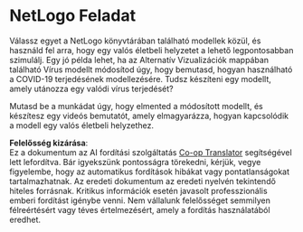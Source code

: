 <!--
CO_OP_TRANSLATOR_METADATA:
{
  "original_hash": "cf654ca60c7f86c8dad28596fb42994b",
  "translation_date": "2025-08-25T23:28:53+00:00",
  "source_file": "lessons/6-Other/23-MultiagentSystems/assignment.md",
  "language_code": "hu"
}
-->
# NetLogo Feladat

Válassz egyet a NetLogo könyvtárában található modellek közül, és használd fel arra, hogy egy valós életbeli helyzetet a lehető legpontosabban szimulálj. Egy jó példa lehet, ha az Alternatív Vizualizációk mappában található Vírus modellt módosítod úgy, hogy bemutasd, hogyan használható a COVID-19 terjedésének modellezésére. Tudsz készíteni egy modellt, amely utánozza egy valódi vírus terjedését?

Mutasd be a munkádat úgy, hogy elmented a módosított modellt, és készítesz egy videós bemutatót, amely elmagyarázza, hogyan kapcsolódik a modell egy valós életbeli helyzethez.

**Felelősség kizárása**:  
Ez a dokumentum az AI fordítási szolgáltatás [Co-op Translator](https://github.com/Azure/co-op-translator) segítségével lett lefordítva. Bár igyekszünk pontosságra törekedni, kérjük, vegye figyelembe, hogy az automatikus fordítások hibákat vagy pontatlanságokat tartalmazhatnak. Az eredeti dokumentum az eredeti nyelvén tekintendő hiteles forrásnak. Kritikus információk esetén javasolt professzionális emberi fordítást igénybe venni. Nem vállalunk felelősséget semmilyen félreértésért vagy téves értelmezésért, amely a fordítás használatából eredhet.